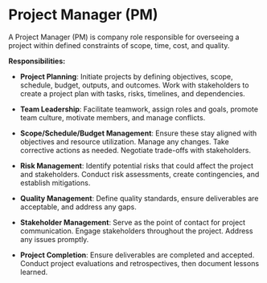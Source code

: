 # Project Manager (PM)

A Project Manager (PM) is company role responsible for overseeing a project within defined constraints of scope, time, cost, and quality.

**Responsibilities:**

* **Project Planning**: Initiate projects by defining objectives, scope, schedule, budget, outputs, and outcomes. Work with stakeholders to create a project plan with tasks, risks, timelines, and dependencies.

* **Team Leadership**: Facilitate teamwork, assign roles and goals, promote team culture, motivate members, and manage conflicts.

* **Scope/Schedule/Budget Management**: Ensure these stay aligned with objectives and resource utilization. Manage any changes. Take corrective actions as needed. Negotiate trade-offs with stakeholders.

* **Risk Management**: Identify potential risks that could affect the project and stakeholders. Conduct risk assessments, create contingencies, and establish mitigations.

* **Quality Management**: Define quality standards, ensure deliverables are acceptable, and address any gaps.

* **Stakeholder Management**: Serve as the point of contact for project communication. Engage stakeholders throughout the project. Address any issues promptly.

* **Project Completion**: Ensure deliverables are completed and accepted. Conduct project evaluations and retrospectives, then document lessons learned.
